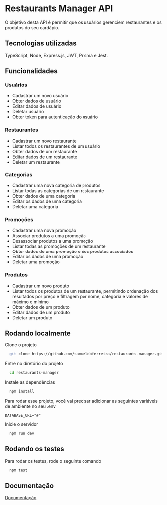 # Restaurants Manager API

O objetivo desta API é permitir que os usuários gerenciem restaurantes e os produtos do seu cardápio.


## Tecnologias utilizadas

TypeScript, Node, Express.js, JWT, Prisma e Jest.


## Funcionalidades

### Usuários
- Cadastrar um novo usuário
- Obter dados de usuário
- Editar dados de usuário
- Deletar usuário
- Obter token para autenticação do usuário

### Restaurantes
- Cadastrar um novo restaurante
- Listar todos os restaurantes de um usuário
- Obter dados de um restaurante
- Editar dados de um restaurante
- Deletar um restaurante

### Categorias
- Cadastrar uma nova categoria de produtos
- Listar todas as categorias de um restaurante
- Obter dados de uma categoria
- Editar os dados de uma categoria
- Deletar uma categoria

### Promoções
- Cadastrar uma nova promoção
- Associar produtos a uma promoção
- Desassociar produtos a uma promoção
- Listar todas as promoções de um restaurante
- Obter dados de uma promoção e dos produtos associados
- Editar os dados de uma promoção
- Deletar uma promoção

### Produtos
- Cadastrar um novo produto
- Listar todos os produtos de um restaurante, permitindo ordenação dos resultados por preço e filtragem por nome, categoria e valores de máximo e mínimo
- Obter dados de um produto
- Editar dados de um produto
- Deletar um produto
## Rodando localmente

Clone o projeto

```bash
  git clone https://github.com/samueldbferreira/restaurants-manager.git
```

Entre no diretório do projeto

```bash
  cd restaurants-manager
```

Instale as dependências

```bash
  npm install
```

Para rodar esse projeto, você vai precisar adicionar as seguintes variáveis de ambiente no seu .env

`DATABASE_URL="#"`

Inicie o servidor

```bash
  npm run dev
```


## Rodando os testes

Para rodar os testes, rode o seguinte comando


```bash
  npm test
```


## Documentação

[Documentação](https://link-da-documentação)

